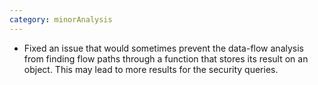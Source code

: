 ```yaml
---
category: minorAnalysis
---
```

* Fixed an issue that would sometimes prevent the data-flow analysis from finding flow
  paths through a function that stores its result on an object.
  This may lead to more results for the security queries.
